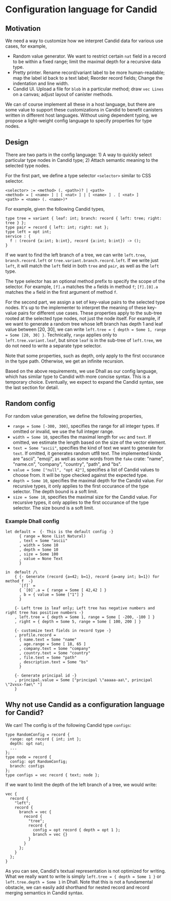 # Configuration language for Candid

## Motivation

We need a way to customize how we interpret Candid data for various use cases, for example,

* Random value generator. We want to restrict certain `nat` field in a record to be within a fixed range; 
  limit the maximal depth for a recursive data type. 
* Pretty printer. Rename record/variant label to be more human-readable; map the label id back to a text label; Reorder record fields; Change the indentation and line width.
* Candid UI. Upload a file for `blob` in a particular method; draw `vec Lines` on a canvas; adjust layout of canister methods.

We can of course implement all these in a host language, but there are some value to support these customizations in Candid
to benefit canisters written in different host languages. Without using dependent typing, we propose a light-weight config language to specify properties for type nodes.

## Design

There are two parts in the config language: 1) A way to quickly select particular type nodes in Candid type; 2) Attach semantic meaning to the selected type nodes.

For the first part, we define a type selector `<selector>` similar to CSS selector. 

```
<selector> := <method> (. <path>)? | <path>
<method> = [ <name> ] | [ <nat> ] | [ <name> ] . [ <nat> ]
<path> = <name> (. <name>)*
```

For example, given the following Candid types,
```
type tree = variant { leaf: int; branch: record { left: tree; right: tree } };
type pair = record { left: int; right: nat };
type left = opt int;
service : {
  f : (record {a:int; b:int}, record {a:int; b:int}) -> ();
}
```
If we want to find the left branch of a tree, we can write `left.tree`, `branch.record.left`
or `tree.variant.branch.record.left`.
If we write just `left`, it will match the `left` field in both `tree` and `pair`, as well as the `left` type.

The type selector has an optional method prefix to specify the scope of the selector. For example, `[f].a` matches the `a` fields in method `f`; `[f].[0].a` matches the `a` field in the first argument of method `f`.

For the second part, we assign a set of key-value pairs to the selected type nodes. It's up to the implementer to
interpret the meaning of these key-value pairs for different use cases. 
These properties apply to the sub-tree rooted at the selected type nodes, not just the node itself.
For example, if we want to generate a random tree whose left branch has depth 1 and leaf value between [20, 30], 
we can write `left.tree = { depth = Some 1, range = Some [20, 30] }`. 
Technically, `range` applies only to `left.tree.variant.leaf`, but since `leaf` is in the sub-tree of `left.tree`, 
we do not need to write a separate type selector.

Note that some properties, such as depth, only apply to the first occurance in the type path. 
Otherwise, we get an infinite recursion.

Based on the above requirements, we use Dhall as our config language, which has similar type to Candid with more concise syntax.
This is a temporary choice. Eventually, we expect to expand the Candid syntax, see the last section for detail.

## Random config

For random value generation, we define the following properties,

* `range = Some [-300, 300]`, specifies the range for all integer types. If omitted or invalid, we use the full integer range.
* `width = Some 10`, specifies the maximal length for `vec` and `text`. If omitted, we estimate the length based on the size of the vector element.
* `text = Some "ascii"`, specifies the kind of text we want to generate for `text`. If omitted, it generates random utf8 text. The implemented kinds are "ascii", "emoji", as well as some words from the `fake` crate: "name", "name.cn", "company", "country", "path", and "bs".
* `value = Some ["null", "opt 42"]`, specifies a list of Candid values to choose from. It will be type checked against the expected type.
* `depth = Some 10`, specifies the maximal depth for the Candid value. For recursive types, it only applies to the first occurance of the type selector. The depth bound is a soft limit.
* `size = Some 10`, specifies the maximal size for the Candid value. For recursive types, it only applies to the first occurance of the type selector. The size bound is a soft limit.

### Example Dhall config

```dhall
let default =  {- This is the default config -}
      { range = None (List Natural)
      , text = Some "ascii"
      , width = Some 10
      , depth = Some 10
      , size = Some 100
      , value = None Text
      }

in  default /\
    { {- Generate (record {a=42; b=1}, record {a=any int; b=1}) for method f  -}
      `[f]` =
      { `[0]`.a = { range = Some [ 42,42 ] }
      , b = { value = Some ["1"] }
      }
      
    {- Left tree is leaf only; Left tree has negative numbers and right tree has positive numbers -}
    , left.tree = { depth = Some 1, range = Some [ -200, -100 ] }
    , right = { depth = Some 5, range = Some [ 100, 200 ] }
    
    {- customize text fields in record type -}
    , profile.record =
      { name.text = Some "name"
      , age.range = Some [ 18, 65 ]
      , company.text = Some "company"
      , country.text = Some "country"
      , file.text = Some "path"
      , description.text = Some "bs"
      }
      
    {- Generate principal id -}
    , principal.value = Some ["principal \"aaaaa-aa\", principal \"2vxsx-fae\" "]
    }
```

## Why not use Candid as a configuration language for Candid?

We can! The config is of the following Candid type `configs`:

```
type RandomConfig = record { 
  range: opt record { int; int }; 
  depth: opt nat;
  ...
};
type node = record { 
  config: opt RandomConfig; 
  branch: configs 
};
type configs = vec record { text; node };
```

If we want to limit the depth of the left branch of a tree, we would write:

```
vec {
  record { 
    "left"; 
    record { 
      branch = vec { 
        record { 
          "tree"; 
          record { 
            config = opt record { depth = opt 1 }; 
            branch = vec {}
          }
        }
      };
    }
  };
}
```

As you can see, Candid's textual representation is not optimized for writing. What we really want to write is
simply `left.tree = { depth = Some 1 }` or `left.tree.depth = Some 1` in Dhall.
Note that this is not a fundamental obstacle, we can easily add shorthand for nested record 
and record merging semantics in Candid syntax.
